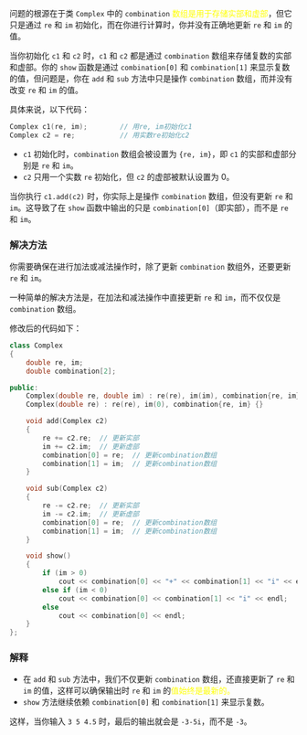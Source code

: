 问题的根源在于类 `Complex` 中的 `combination` <font color="#ffff00">数组是用于存储实部和虚部</font>，但它只是通过 `re` 和 `im` 初始化，而在你进行计算时，你并没有正确地更新 `re` 和 `im` 的值。

当你初始化 `c1` 和 `c2` 时，`c1` 和 `c2` 都是通过 `combination` 数组来存储复数的实部和虚部。你的 `show` 函数是通过 `combination[0]` 和 `combination[1]` 来显示复数的值，但问题是，你在 `add` 和 `sub` 方法中只是操作 `combination` 数组，而并没有改变 `re` 和 `im` 的值。

具体来说，以下代码：

```cpp
Complex c1(re, im);        // 用re, im初始化c1
Complex c2 = re;           // 用实数re初始化c2
```

- `c1` 初始化时，`combination` 数组会被设置为 `{re, im}`，即 `c1` 的实部和虚部分别是 `re` 和 `im`。
- `c2` 只用一个实数 `re` 初始化，但 `c2` 的虚部被默认设置为 0。

当你执行 `c1.add(c2)` 时，你实际上是操作 `combination` 数组，但没有更新 `re` 和 `im`。这导致了在 `show` 函数中输出的只是 `combination[0]`（即实部），而不是 `re` 和 `im`。

### 解决方法

你需要确保在进行加法或减法操作时，除了更新 `combination` 数组外，还要更新 `re` 和 `im`。

一种简单的解决方法是，在加法和减法操作中直接更新 `re` 和 `im`，而不仅仅是 `combination` 数组。

修改后的代码如下：

```cpp
class Complex
{
    double re, im;
    double combination[2];

public:
    Complex(double re, double im) : re(re), im(im), combination{re, im} {}
    Complex(double re) : re(re), im(0), combination{re, im} {}

    void add(Complex c2)
    {
        re += c2.re;  // 更新实部
        im += c2.im;  // 更新虚部
        combination[0] = re;  // 更新combination数组
        combination[1] = im;  // 更新combination数组
    }

    void sub(Complex c2)
    {
        re -= c2.re;  // 更新实部
        im -= c2.im;  // 更新虚部
        combination[0] = re;  // 更新combination数组
        combination[1] = im;  // 更新combination数组
    }

    void show()
    {
        if (im > 0) 
            cout << combination[0] << "+" << combination[1] << "i" << endl;
        else if (im < 0) 
            cout << combination[0] << combination[1] << "i" << endl;
        else 
            cout << combination[0] << endl;
    }
};
```

### 解释

- 在 `add` 和 `sub` 方法中，我们不仅更新 `combination` 数组，还直接更新了 `re` 和 `im` 的值，这样可以确保输出时 `re` 和 `im` 的<font color="#ffff00">值始终是最新的。</font>
- `show` 方法继续依赖 `combination[0]` 和 `combination[1]` 来显示复数。

这样，当你输入 `3 5 4.5` 时，最后的输出就会是 `-3-5i`，而不是 `-3`。